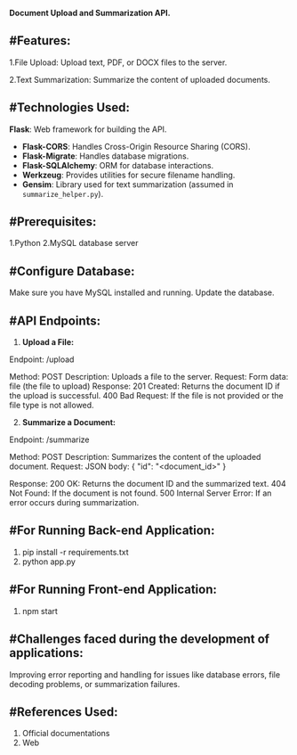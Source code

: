 **Document Upload and Summarization API.**

#Features:
---------
1.File Upload: Upload text, PDF, or DOCX files to the server.

2.Text Summarization: Summarize the content of uploaded documents.

#Technologies Used:
------------------

 **Flask**: Web framework for building the API.
- **Flask-CORS**: Handles Cross-Origin Resource Sharing (CORS).
- **Flask-Migrate**: Handles database migrations.
- **Flask-SQLAlchemy**: ORM for database interactions.
- **Werkzeug**: Provides utilities for secure filename handling.
- **Gensim**: Library used for text summarization (assumed in `summarize_helper.py`).

#Prerequisites:
-------------
1.Python 
2.MySQL database server

#Configure Database:
-------------------
Make sure you have MySQL installed and running. Update the database.

#API Endpoints:
-------------

1. **Upload a File:**

Endpoint: /upload

Method: POST
Description: Uploads a file to the server.
Request:
Form data: file (the file to upload)
Response:
201 Created: Returns the document ID if the upload is successful.
400 Bad Request: If the file is not provided or the file type is not allowed.


2. **Summarize a Document:**

Endpoint: /summarize

Method: POST
Description: Summarizes the content of the uploaded document.
Request:
JSON body: { "id": "<document_id>" }

Response:
200 OK: Returns the document ID and the summarized text.
404 Not Found: If the document is not found.
500 Internal Server Error: If an error occurs during summarization.

#For Running Back-end Application:
----------------------------------
1. pip install -r requirements.txt
2. python app.py


#For Running Front-end Application:
-----------------------------------
1. npm start

#Challenges faced during the development of applications:
--------------------------------------------------------

Improving error reporting and handling for issues like database errors, file decoding problems, or summarization failures.

#References Used:
-----------------
1. Official documentations
2. Web
